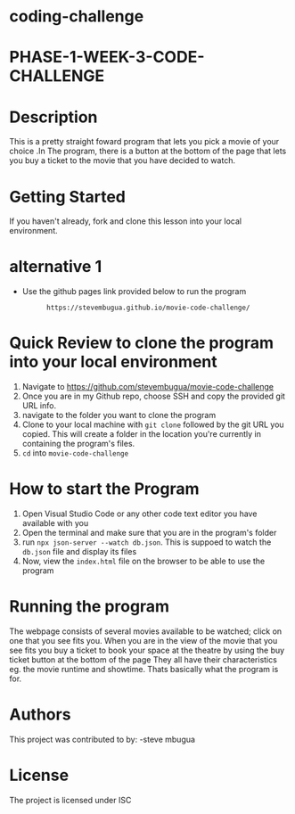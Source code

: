 
# coding-challenge
# PHASE-1-WEEK-3-CODE-CHALLENGE
# Description

This is a pretty straight foward program that lets you pick a movie of your choice .In The program, there is a button at the bottom of the page that lets you buy a ticket
to the movie that you have decided to watch.

# Getting Started

If you haven't already, fork and clone this lesson into your local environment.

# alternative 1
- Use the github pages link provided below to run the program

            https://stevembugua.github.io/movie-code-challenge/

# Quick Review to clone the program into your local environment

1. Navigate to https://github.com/stevembugua/movie-code-challenge
2. Once you are in my Github repo, choose SSH and copy the provided git URL info.
3. navigate to the folder you want to clone the program
4. Clone to your local machine with `git clone` followed by the git URL you copied. This will create a folder in the location you're currently in containing the program's files.
5. `cd` into `movie-code-challenge`

# How to start the Program

1. Open Visual Studio Code or any other code text editor you have available with you
2. Open the terminal and make sure that you are in the program's folder
3. run `npx json-server --watch db.json`. This is suppoed to watch the `db.json` file and display its files
4. Now, view the `index.html` file on the browser to be able to use the program

# Running the program
The webpage consists of several movies available to be watched;
click on one that you see fits you.
When you are in the view of the movie that you see fits you buy a ticket to book your space at the theatre by using the buy ticket button at the bottom of the page 
They all have their characteristics eg. the movie runtime and showtime.
Thats basically what the program is for.

# Authors
This project was contributed to by:
-steve mbugua

# License
The project is licensed under ISC
